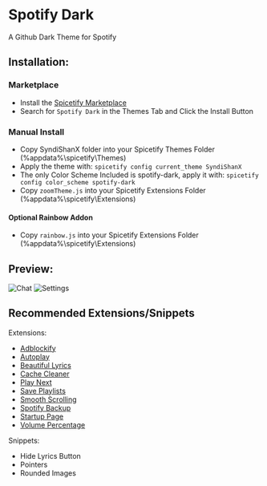 # Spotify Dark

A Github Dark Theme for Spotify

## Installation:
	
### Marketplace
- Install the [Spicetify Marketplace](https://github.com/spicetify/spicetify-marketplace)
- Search for `Spotify Dark` in the Themes Tab and Click the Install Button

### Manual Install
- Copy SyndiShanX folder into your Spicetify Themes Folder (%appdata%\spicetify\Themes)
- Apply the theme with: `spicetify config current_theme SyndiShanX`
- The only Color Scheme Included is spotify-dark, apply it with: `spicetify config color_scheme spotify-dark`
- Copy `zoomTheme.js` into your Spicetify Extensions Folder (%appdata%\spicetify\Extensions)

#### Optional Rainbow Addon
- Copy `rainbow.js` into your Spicetify Extensions Folder (%appdata%\spicetify\Extensions)

## Preview:

![Chat](https://syndishanx.github.io/Spotify-Dark/Images/Spotify-Dark-Home.png)
![Settings](https://syndishanx.github.io/Spotify-Dark/Images/Spotify-Dark-Playlist.png)

## Recommended Extensions/Snippets
Extensions: 
- [Adblockify](https://github.com/rxri/spicetify-extensions/blob/main/adblock/README.md)
- [Autoplay](https://github.com/Ruxery/spicetify-autoplay#autoplay)
- [Beautiful Lyrics](https://github.com/surfbryce/beautiful-lyrics#beautiful-lyrics)
- [Cache Cleaner](https://github.com/kyrie25/Spicetify-Cache-Cleaner#spicetify-cache-cleaner)
- [Play Next](https://github.com/daksh2k/Spicetify-stuff/blob/master/EXTENSIONS.md#play-next)
- [Save Playlists](https://github.com/daksh2k/Spicetify-stuff/blob/master/EXTENSIONS.md#save-playlists)
- [Smooth Scrolling](https://github.com/iHelops/smooth-scrolling)
- [Spotify Backup](https://github.com/Tetrax-10/Spicetify-Extensions#4-spotify-backup)
- [Startup Page](https://github.com/Resxt/Spicetify-Extensions/tree/main/startup-page)
- [Volume Percentage](https://github.com/daksh2k/Spicetify-stuff/blob/master/EXTENSIONS.md#volume-percentage)

Snippets:
- Hide Lyrics Button
- Pointers
- Rounded Images